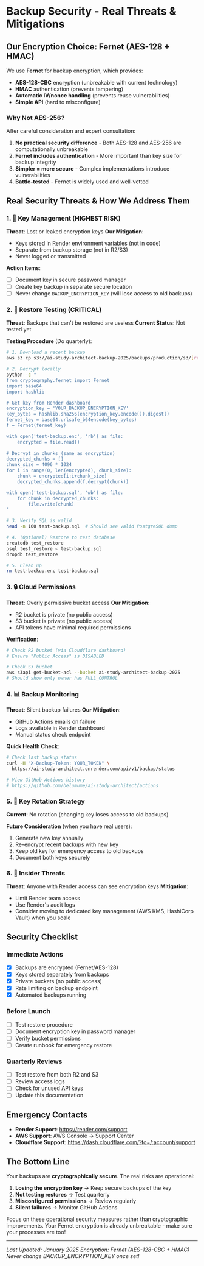 # Backup Security - Real Threats & Mitigations

## Our Encryption Choice: Fernet (AES-128 + HMAC)

We use **Fernet** for backup encryption, which provides:
- **AES-128-CBC** encryption (unbreakable with current technology)
- **HMAC** authentication (prevents tampering)
- **Automatic IV/nonce handling** (prevents reuse vulnerabilities)
- **Simple API** (hard to misconfigure)

### Why Not AES-256?

After careful consideration and expert consultation:
1. **No practical security difference** - Both AES-128 and AES-256 are computationally unbreakable
2. **Fernet includes authentication** - More important than key size for backup integrity
3. **Simpler = more secure** - Complex implementations introduce vulnerabilities
4. **Battle-tested** - Fernet is widely used and well-vetted

## Real Security Threats & How We Address Them

### 1. 🔑 Key Management (HIGHEST RISK)

**Threat**: Lost or leaked encryption keys
**Our Mitigation**:
- Keys stored in Render environment variables (not in code)
- Separate from backup storage (not in R2/S3)
- Never logged or transmitted

**Action Items**:
- [ ] Document key in secure password manager
- [ ] Create key backup in separate secure location
- [ ] Never change `BACKUP_ENCRYPTION_KEY` (will lose access to old backups)

### 2. 🔄 Restore Testing (CRITICAL)

**Threat**: Backups that can't be restored are useless
**Current Status**: Not tested yet

**Testing Procedure** (Do quarterly):
```bash
# 1. Download a recent backup
aws s3 cp s3://ai-study-architect-backup-2025/backups/production/s3/[recent-backup].enc test-backup.enc

# 2. Decrypt locally
python -c "
from cryptography.fernet import Fernet
import base64
import hashlib

# Get key from Render dashboard
encryption_key = 'YOUR_BACKUP_ENCRYPTION_KEY'
key_bytes = hashlib.sha256(encryption_key.encode()).digest()
fernet_key = base64.urlsafe_b64encode(key_bytes)
f = Fernet(fernet_key)

with open('test-backup.enc', 'rb') as file:
    encrypted = file.read()
    
# Decrypt in chunks (same as encryption)
decrypted_chunks = []
chunk_size = 4096 * 1024
for i in range(0, len(encrypted), chunk_size):
    chunk = encrypted[i:i+chunk_size]
    decrypted_chunks.append(f.decrypt(chunk))

with open('test-backup.sql', 'wb') as file:
    for chunk in decrypted_chunks:
        file.write(chunk)
"

# 3. Verify SQL is valid
head -n 100 test-backup.sql  # Should see valid PostgreSQL dump

# 4. (Optional) Restore to test database
createdb test_restore
psql test_restore < test-backup.sql
dropdb test_restore

# 5. Clean up
rm test-backup.enc test-backup.sql
```

### 3. 🔒 Cloud Permissions

**Threat**: Overly permissive bucket access
**Our Mitigation**:
- R2 bucket is private (no public access)
- S3 bucket is private (no public access)
- API tokens have minimal required permissions

**Verification**:
```bash
# Check R2 bucket (via Cloudflare dashboard)
# Ensure "Public Access" is DISABLED

# Check S3 bucket
aws s3api get-bucket-acl --bucket ai-study-architect-backup-2025
# Should show only owner has FULL_CONTROL
```

### 4. 📊 Backup Monitoring

**Threat**: Silent backup failures
**Our Mitigation**:
- GitHub Actions emails on failure
- Logs available in Render dashboard
- Manual status check endpoint

**Quick Health Check**:
```bash
# Check last backup status
curl -H "X-Backup-Token: YOUR_TOKEN" \
  https://ai-study-architect.onrender.com/api/v1/backup/status

# View GitHub Actions history
# https://github.com/belumume/ai-study-architect/actions
```

### 5. 🔄 Key Rotation Strategy

**Current**: No rotation (changing key loses access to old backups)

**Future Consideration** (when you have real users):
1. Generate new key annually
2. Re-encrypt recent backups with new key
3. Keep old key for emergency access to old backups
4. Document both keys securely

### 6. 🚨 Insider Threats

**Threat**: Anyone with Render access can see encryption keys
**Mitigation**:
- Limit Render team access
- Use Render's audit logs
- Consider moving to dedicated key management (AWS KMS, HashiCorp Vault) when you scale

## Security Checklist

### Immediate Actions
- [x] Backups are encrypted (Fernet/AES-128)
- [x] Keys stored separately from backups
- [x] Private buckets (no public access)
- [x] Rate limiting on backup endpoint
- [x] Automated backups running

### Before Launch
- [ ] Test restore procedure
- [ ] Document encryption key in password manager
- [ ] Verify bucket permissions
- [ ] Create runbook for emergency restore

### Quarterly Reviews
- [ ] Test restore from both R2 and S3
- [ ] Review access logs
- [ ] Check for unused API keys
- [ ] Update this documentation

## Emergency Contacts

- **Render Support**: https://render.com/support
- **AWS Support**: AWS Console → Support Center
- **Cloudflare Support**: https://dash.cloudflare.com/?to=/:account/support

## The Bottom Line

Your backups are **cryptographically secure**. The real risks are operational:
1. **Losing the encryption key** → Keep secure backups of the key
2. **Not testing restores** → Test quarterly
3. **Misconfigured permissions** → Review regularly
4. **Silent failures** → Monitor GitHub Actions

Focus on these operational security measures rather than cryptographic improvements. Your Fernet encryption is already unbreakable - make sure your processes are too!

---

*Last Updated: January 2025*
*Encryption: Fernet (AES-128-CBC + HMAC)*
*Never change BACKUP_ENCRYPTION_KEY once set!*